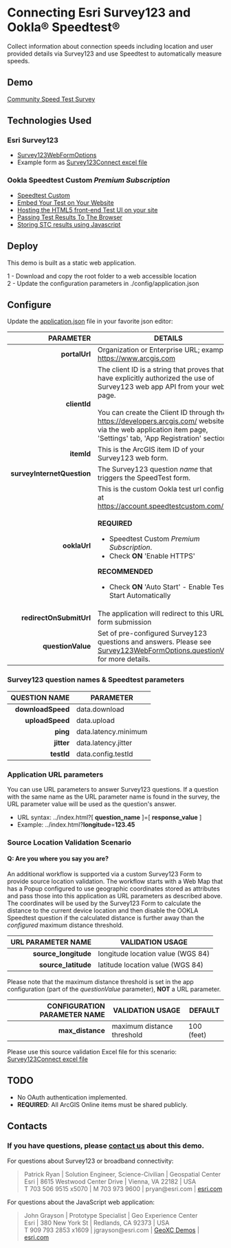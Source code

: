 # Connecting Esri Survey123 and Ookla® Speedtest®

Collect information about connection speeds including location and user provided details via Survey123 and use Speedtest to automatically measure speeds.

## Demo

[Community Speed Test Survey](https://geoxc-apps2.bd.esri.com/DataCollection/Survey123Speedtest/index.html)

## Technologies Used

### Esri Survey123

- [Survey123WebFormOptions](https://developers.arcgis.com/survey123/api-reference/web-app/Survey123WebFormOptions)
- Example form as [Survey123Connect excel file](https://github.com/jgrayson-apl/OoklaSpeedtest/blob/master/assets/APL_Ookla_Survey.xlsx)

### Ookla Speedtest Custom *Premium Subscription*

- [Speedtest Custom](https://www.ookla.com/speedtest-custom)
- [Embed Your Test on Your Website](https://support.ookla.com/hc/en-us/articles/115003370267-Embed-Your-Test-on-Your-Website)
- [Hosting the HTML5 front-end Test UI on your site](https://support.ookla.com/hc/en-us/articles/115001660712-Hosting-the-HTML5-front-end-Test-UI-on-your-site)
- [Passing Test Results To The Browser](https://support.ookla.com/hc/en-us/articles/115005319507-Passing-Test-Results-To-The-Browser)
- [Storing STC results using Javascript](https://support.ookla.com/hc/en-us/articles/360000725112)

## Deploy

This demo is built as a static web application.

1 - Download and copy the root folder to a web accessible location\
2 - Update the configuration parameters in ./config/application.json

## Configure

Update the [application.json](https://github.com/jgrayson-apl/OoklaSpeedtest/blob/master/config/application.json) file in your favorite json editor:

|                  PARAMETER | DETAILS                                                                                                                                                                                                                                                                                                     |
|---------------------------:|-------------------------------------------------------------------------------------------------------------------------------------------------------------------------------------------------------------------------------------------------------------------------------------------------------------|
|              **portalUrl** | Organization or Enterprise URL; example: https://www.arcgis.com                                                                                                                                                                                                                                             |
|               **clientId** | The client ID is a string that proves that you have explicitly authorized the use of Survey123 web app API from your web page.<br><br>You can create the Client ID through the https://developers.arcgis.com/ website, or via the web application item page, 'Settings' tab, 'App Registration' section.    |
|                 **itemId** | This is the ArcGIS item ID of your Survey123 web form.                                                                                                                                                                                                                                                      |
| **surveyInternetQuestion** | The Survey123 question *name* that triggers the SpeedTest form.                                                                                                                                                                                                                                             |
|               **ooklaUrl** | This is the custom Ookla test url configured at https://account.speedtestcustom.com/login <br><br>**REQUIRED**<ul><li>Speedtest Custom *Premium Subscription*.</li><li>Check **ON** 'Enable HTTPS'</li></ul>**RECOMMENDED**<ul><li>Check **ON** 'Auto Start' - Enable Test to Start Automatically</li></ul> |
|    **redirectOnSubmitUrl** | The application will redirect to this URL on form submission                                                                                                                                                                                                                                                |
|          **questionValue** | Set of pre-configured Survey123 questions and answers. Please see [Survey123WebFormOptions.questionValue](https://developers.arcgis.com/survey123/api-reference/web-app/Survey123WebFormOptions#questionValue) for more details.                                                                            | 

### Survey123 question names & Speedtest parameters

|     QUESTION NAME | PARAMETER            |
|------------------:|----------------------|
| **downloadSpeed** | data.download        | 
|   **uploadSpeed** | data.upload          |
|          **ping** | data.latency.minimum |
|        **jitter** | data.latency.jitter  |
|        **testId** | data.config.testId   |

### Application URL parameters

You can use URL parameters to answer Survey123 questions. If a question with the same name as the URL parameter name is found in the survey, the URL parameter value will be used as the question's answer.

* URL syntax: ../index.html?[ **question_name** ]=[ **response_value** ]
* Example: ../index.html?**longitude**=**123.45**

### Source Location Validation Scenario
#### Q: Are you where you say you are? 

An additional workflow is supported via a custom Survey123 Form to provide source location validation.
The workflow starts with a Web Map that has a Popup configured to use geographic coordinates stored as attributes
and pass those into this application as URL parameters as described above. The coordinates will be used by the Survey123 Form to
calculate the distance to the current device location and then disable the OOKLA Speedtest question if the calculated
distance is further away than the _configured_ maximum distance threshold.

|   URL PARAMETER NAME | VALIDATION USAGE                  |
|---------------------:|-----------------------------------|
| **source_longitude** | longitude location value (WGS 84) | 
|  **source_latitude** | latitude location value (WGS 84)  |

Please note that the maximum distance threshold is set in the app configuration (part of the _questionValue_ parameter),
**NOT** a URL parameter.

| CONFIGURATION PARAMETER NAME | VALIDATION USAGE           | DEFAULT    |
|-----------------------------:|----------------------------|------------|
|             **max_distance** | maximum distance threshold | 100 (feet) | 

Please use this source validation Excel file for this scenario: [Survey123Connect excel file](https://github.com/jgrayson-apl/OoklaSpeedtest/blob/master/assets/APL_Ookla_Source_Validation.xlsx)

## TODO

- No OAuth authentication implemented.
- **REQUIRED**: All ArcGIS Online items must be shared publicly.

## Contacts

### If you have questions, please [contact us](mailto:jgrayson@esri.com;pryan@esri.com?subject=Survey123%20and%20OOKLA%20Speedtest%20Integration%20on%20GitHub&body=Hello,%0A%20%20I%20have%20a%20quesiton%20about%20the%20OOKLA%20Speed%20Test%20demo) about this demo.

For questions about Survey123 or broadband connectivity:
> Patrick Ryan | Solution Engineer, Science-Civilian | Geospatial Center\
> Esri | 8615 Westwood Center Drive | Vienna, VA 22182 | USA\
> T 703 506 9515 x5070 | M 703 973 9600 | pryan<span>@</span>esri.com | [esri.com](https://www.esri.com)


For questions about the JavaScript web application:
> John Grayson | Prototype Specialist | Geo Experience Center\
> Esri | 380 New York St | Redlands, CA 92373 | USA\
> T 909 793 2853 x1609 | jgrayson<span>@</span>esri.com | [GeoXC Demos](https://www.esriurl.com/GeoXCDemos) | [esri.com](https://www.esri.com)
